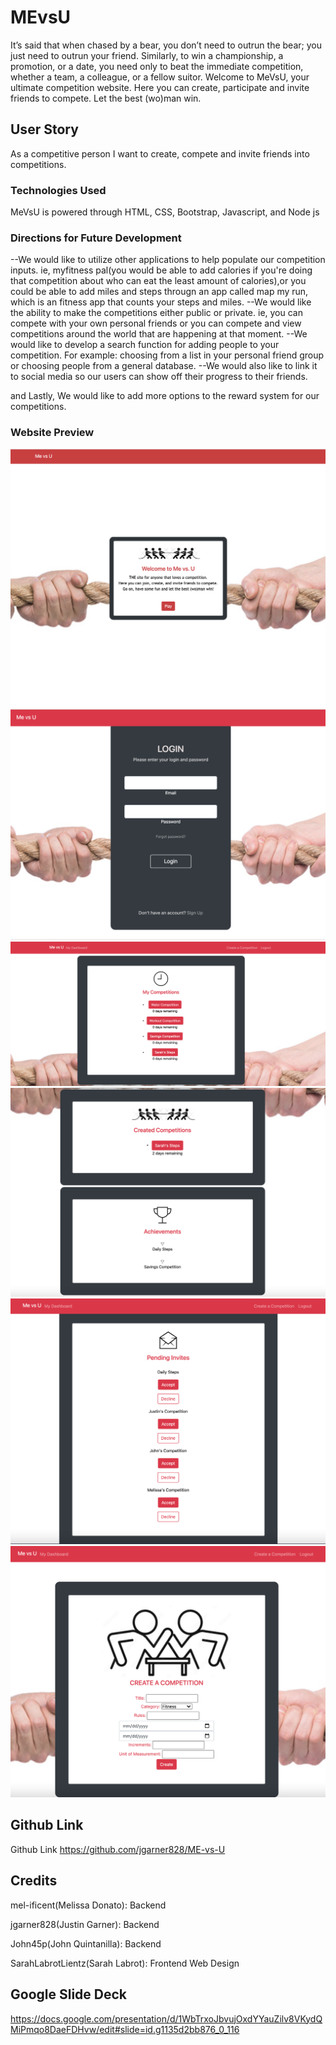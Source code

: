 # MEvsU

It’s said that when chased by a bear, you don’t need to outrun the bear; you just need to outrun your friend. Similarly, to win a championship, a promotion, or a date, you need only to beat the immediate competition, whether a team, a colleague, or a fellow suitor. Welcome to MeVsU, your ultimate competition website. Here you can create, participate and invite friends to compete. Let the best (wo)man win.

## User Story

As a competitive person I want to create, compete and invite friends into competitions.

### Technologies Used

MeVsU is powered through HTML, CSS, Bootstrap, Javascript, and Node js

### Directions for Future Development

--We would like to utilize other applications to help populate our competition inputs. ie, myfitness pal(you would be able to add calories if you're doing that competition about who
can eat the least amount of calories),or you could be able to add miles and steps througn an app called map my run, which is an fitness app that counts your steps and miles.
--We would like the ability to make the competitions either public or private. ie, you can compete with your own personal friends or you can compete and
view competitions around the world that are happening at that moment.
--We would like to develop a search function for adding people to your competition. For example: choosing from a list in your personal friend group or choosing people from a general
database.
--We would also like to link it to social media so our users can show off their progress to their friends.

and Lastly, We would like to add more options to the reward system for our competitions.

### Website Preview

![HomePage](public/images/ss.png)
![LoginPage](public/images/login.png)
![dashboard1Page](public/images/dashboard1.png)
![dashboard2Page](public/images/dashboard.png)
![InvitesPage](public/images/invites.png)
![CreatePage](public/images/createComp.png)

## Github Link

Github Link
https://github.com/jgarner828/ME-vs-U

## Credits

mel-ificent(Melissa Donato): Backend

jgarner828(Justin Garner): Backend

John45p(John Quintanilla): Backend

SarahLabrotLientz(Sarah Labrot): Frontend Web Design

## Google Slide Deck

https://docs.google.com/presentation/d/1WbTrxoJbvujOxdYYauZilv8VKydQMiPmqo8DaeFDHvw/edit#slide=id.g1135d2bb876_0_116
